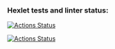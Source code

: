 ### Hexlet tests and linter status:

[![Actions Status](https://github.com/prostoandrei/devops-for-programmers-project-lvl1/workflows/hexlet-check/badge.svg)](https://github.com/prostoandrei/devops-for-programmers-project-lvl1/actions)

[![Actions Status](https://github.com/prostoandrei/devops-for-programmers-project-lvl1/workflows/push/badge.svg)](https://github.com/prostoandrei/devops-for-programmers-project-lvl1/actions)
